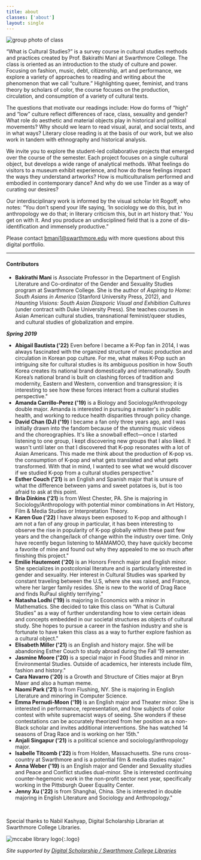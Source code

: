 ```yaml
---
title: about
classes: ['about']
layout: single
---
```


![group photo of class](/cultural-studies/assets/images/group.jpg)

“What is Cultural Studies?” is a survey course in cultural studies methods and practices created by Prof. Bakirathi Mani at Swarthmore College.  The class is oriented as an introduction to the study of culture and power.  Focusing on fashion, music, debt, citizenship, art and performance, we explore a variety of approaches to reading and writing about the phenomenon that we call “culture.”  Highlighting queer, feminist, and trans theory by scholars of color, the course focuses on the production, circulation, and consumption of a variety of cultural texts.

The questions that motivate our readings include: How do forms of “high” and “low” culture reflect differences of race, class, sexuality and gender? What role do aesthetic and material objects play in historical and political movements? Why should we learn to read visual, aural, and social texts, and in what ways?  Literary close reading is at the basis of our work, but we also work in tandem with ethnography and historical analysis.  

We invite you to explore the student-led collaborative projects that emerged over the course of the semester.  Each project focuses on a single cultural object, but develops a wide range of analytical methods.  What feelings do visitors to a museum exhibit experience, and how do these feelings impact the ways they understand artworks?  How is multiculturalism performed and embodied in contemporary  dance? And why do we use Tinder as a way of curating our desires?

Our interdisciplinary work is informed by the visual scholar Irit Rogoff, who notes: “You don’t spend your life saying, ‘In sociology we do this, but in anthropology we do that; in literary criticism this, but in art history that.’ You get on with it. And you produce an undisciplined field that is a zone of dis-identification and immensely productive.”

Please contact bmani1@swarthmore.edu with more questions about this digital portfolio.

<hr />

#### Contributors

- **Bakirathi Mani** is Associate Professor in the Department of English Literature and Co-ordinator of the Gender and Sexuality Studies program at Swarthmore College.  She is the author of *Aspiring to Home: South Asians in America* (Stanford University Press, 2012), and *Haunting Visions: South Asian Diasporic Visual and Exhibition Cultures* (under contract with Duke University Press). She teaches courses in Asian American cultural studies, transnational feminist/queer studies, and cultural studies of globalization and empire.

***Spring 2019***

- **Abigail Bautista  ('22)** Even before I became a K-Pop fan in 2014, I was always fascinated with the organized structure of music production and circulation in Korean pop culture. For me, what makes K-Pop such an intriguing site for cultural studies is its ambiguous position in how South Korea creates its national brand domestically and internationally. South Korea’s national brand is built on clashing forces of tradition and modernity, Eastern and Western, convention and transgression; it is interesting to see how these forces interact from a cultural studies perspective."
- **Amanda Carrillo-Perez ('19)** is a Biology and Sociology/Anthropology double major. Amanda is interested in pursuing a master's in public health, and working to reduce health disparities through policy change.
- **David Chan (DJ) ('19)** I became a fan only three years ago, and I was initially drawn into the fandom because of the stunning music videos and the choreographies. It's like a snowball effect—once I started listening to one group, I kept discovering new groups that I also liked. It wasn't until later on that I discovered that K-pop resonates with a lot of Asian Americans. This made me think about the production of K-pop vs. the consumption of K-pop and what gets translated and what gets transformed. With that in mind, I wanted to see what we would discover if we studied K-pop from a cultural studies perspective."
- **Esther Couch ('21)** is an English and Spanish major that is unsure of what the difference between yams and sweet potatoes is, but is too afraid to ask at this point.
- **Bria Dinkins ('21)** is from West Chester, PA. She is majoring in Sociology/Anthropology with potential minor combinations in Art History, Film & Media Studies or Interpretation Theory.
- **Karen Guo ('22)** I have always been exposed to K-pop and although I am not a fan of any group in particular, it has been interesting to observe the rise in popularity of K-pop globally within these past few years and the change/lack of change within the industry over time. Only have recently begun listening to MAMAMOO, they have quickly become a favorite of mine and found out why they appealed to me so much after finishing this project."
- **Emilie Hautemont ('20)** is an Honors French major and English minor. She specializes in postcolonial literature and is particularly interested in gender and sexuality. Her interest in Cultural Studies was sparked by constant traveling between the U.S, where she was raised, and France, where her larger family resides. She is new to the world of Drag Race and finds RuPaul slightly terrifying."
- **Natasha Lodhi ('19)** is majoring in Economics with a minor in Mathematics. She decided to take this class on “What is Cultural Studies” as a way of further understanding how to view certain ideas and concepts embedded in our societal structures as objects of cultural study. She hopes to pursue a career in the fashion industry and she is fortunate to have taken this class as a way to further explore fashion as a cultural object."
- **Elisabeth Miller ('21)** is an English and history major. She will be abandoning Esther Couch to study abroad during the Fall ‘19 semester.
- **Jasmine Moore ('20)** is a special major in Food Studies and minor in Environmental Studies. Outside of academics, her interests include film, fashion and history."
- **Cara Navarro ('20)** is a Growth and Structure of Cities major at Bryn Mawr and also a human meme.
- **Naomi Park ('21)** is from Flushing, NY. She is majoring in English Literature and minoring in Computer Science.
- **Emma Pernudi-Moon ('19)** is an English major and Theater minor. She is interested in performance, representation, and how subjects of color contest with white supremacist ways of seeing. She wonders if these contestations can be accurately theorized from her position as a non-Black scholar and invites additional interventions. She has watched 14 seasons of Drag Race and is working on her 15th."
- **Anjali Singapur ('21)** is a political science and sociology/anthropology major.
- **Isabelle Titcomb ('22)** is from Holden, Massachusetts. She runs cross-country at Swarthmore and is a potential film & media studies major."
- **Anna Weber ('19)** is an English major and Gender and Sexuality studies and Peace and Conflict studies dual-minor. She is interested continuing counter-hegemonic work in the non-profit sector next year, specifically working in the Pittsburgh Queer Equality Center.
- **Jenny Xu ('22)** is from Shanghai, China. She is interested in double majoring in English Literature and Sociology and Anthropology."

<br/>

Special thanks to Nabil Kashyap, Digital Scholarship Librarian at Swarthmore College Libraries.

![mccabe library logo](/cultural-studies/assets/images/logo-mccabe-web.png){:.logo}

*Site supported by [Digital Scholarship / Swarthmore College Libraries](http://ds.swarthmore.edu)*
